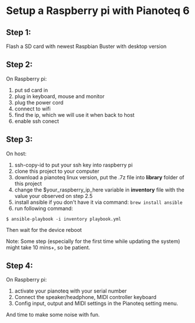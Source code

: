 # Setup a Raspberry pi with Pianoteq 6

## Step 1:
  Flash a SD card with newest Raspbian Buster with desktop version

## Step 2:
  On Raspberry pi:
  1. put sd card in
  2. plug in keyboard, mouse and monitor
  3. plug the power cord
  4. connect to wifi
  5. find the ip, which we will use it when back to host
  6. enable ssh conect

## Step 3:
  On host:
  1. ssh-copy-id to put your ssh key into raspberry pi
  2. clone this project to your computer
  3. download a pianoteq linux version, put the .7z file into **library** folder of this project
  4. change the $your_raspberry_ip_here variable in **inventory** file with the value your observed on step 2.5
  5. install ansible if you don't have it via command: `brew install ansible`
  6. run following command:

  ```shell
  $ ansible-playbook -i inventory playbook.yml
  ```

  Then wait for the device reboot

  Note: Some step (especially for the first time while updating the system) might take 10 mins+, so be patient.

## Step 4:
  On Raspberry pi:
  1. activate your pianoteq with your serial number
  2. Connect the speaker/headphone, MIDI controller keyboard
  3. Config input, output and MIDI settings in the Pianoteq setting menu.

  And time to make some noise with fun.

